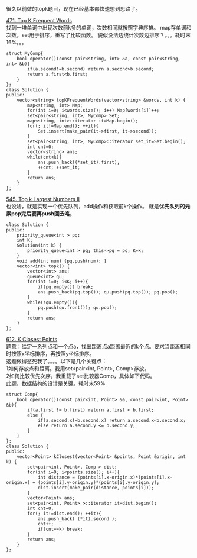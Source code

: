 很久以前做的topk题目，现在已经基本都快速想到思路了。

[471. Top K Frequent Words](http://www.lintcode.com/en/problem/top-k-frequent-words/)<br>
找到一堆单词中出现次数前k多的单词，次数相同就按照字典序排。
map存单词和次数。set用于排序，重写了比较函数。
貌似没法边统计次数边排序？。。。耗时末16%。。。

```
struct MyComp{
    bool operator()(const pair<string, int> &a, const pair<string, int> &b){
        if(a.second!=b.second) return a.second>b.second;
        return a.first<b.first;
    }
};
class Solution {
public:
    vector<string> topKFrequentWords(vector<string> &words, int k) {
        map<string, int> Map;
        for(int i=0; i<words.size(); i++) Map[words[i]]++;
        set<pair<string, int>, MyComp> Set;
        map<string, int>::iterator it=Map.begin();
        for(; it!=Map.end(); ++it){
            Set.insert(make_pair(it->first, it->second));
        }
        set<pair<string, int>, MyComp>::iterator set_it=Set.begin();
        int cnt=0;
        vector<string> ans;
        while(cnt<k){
            ans.push_back((*set_it).first);
            ++cnt; ++set_it;
        }
        return ans;
    }
};
```

[545. Top k Largest Numbers II](http://www.lintcode.com/en/problem/top-k-largest-numbers-ii/)<br>
也没啥，就是实现一个优先队列，add操作和获取前k个操作。
就是**优先队列的元素pop完后要再push回去咯**。
```
class Solution {
public:
    priority_queue<int > pq;
    int K;
    Solution(int k) {
        priority_queue<int > pq; this->pq = pq; K=k;
    }
    void add(int num) {pq.push(num); }
    vector<int> topk() {
        vector<int> ans;
        queue<int> qu;
        for(int i=0; i<K; i++){
            if(pq.empty()) break;
            ans.push_back(pq.top()); qu.push(pq.top()); pq.pop(); 
        }
        while(!qu.empty()){
            pq.push(qu.front()); qu.pop();
        }
        return ans;
    }
};
```
[612. K Closest Points](http://www.lintcode.com/en/problem/k-closest-points/#)<br>
题意：给定一系列点和一个点a，找出距离点a距离最近的k个点。要求当距离相同时按照x坐标排序，再按照y坐标排序。<br>
这题做得愁死我了。。。。以下是几个关键点：<br>
1如何存放点和距离。我用set<pair<int, Point>, Comp>存放。<br>
2如何比较优先次序。我重载了set比较器Comp，具体如下代码。<br>
此题，数据结构的设计是关键。耗时末59%
```
struct Comp{
	bool operator()(const pair<int, Point> &a, const pair<int, Point> &b){
		if(a.first != b.first) return a.first < b.first;
		else {
			if(a.second.x!=b.second.x) return a.second.x<b.second.x;
			else return a.second.y <= b.second.y;
		}
	}
};
class Solution {
public:
    vector<Point> kClosest(vector<Point> &points, Point &origin, int k) {
        set<pair<int, Point>, Comp > dist;
        for(int i=0; i<points.size(); i++){
        	int distance = (points[i].x-origin.x)*(points[i].x-origin.x) + (points[i].y-origin.y)*(points[i].y-origin.y);
        	dist.insert(make_pair(distance, points[i]));
        }
        vector<Point> ans; 
        set<pair<int, Point> >::iterator it=dist.begin();
        int cnt=0;
        for(; it!=dist.end(); ++it){
			ans.push_back( (*it).second );
			cnt++;
			if(cnt==k) break;
        }
        return ans;
    }
};
```